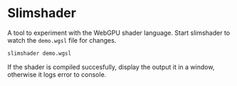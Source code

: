 # Slimshader

A tool to experiment with the WebGPU shader language.
Start slimshader to watch the `demo.wgsl` file for changes.

```bash
slimshader demo.wgsl
```

If the shader is compiled succesfully, display the output it in a window, otherwise it logs error to console.

